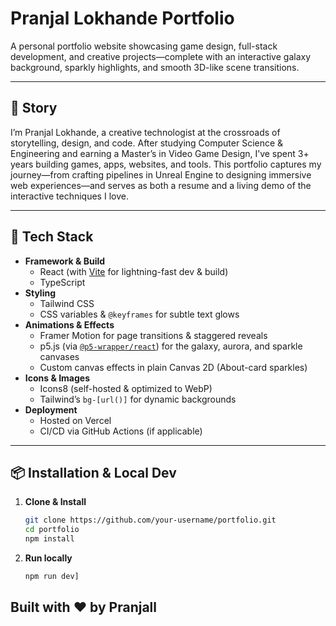 # Pranjal Lokhande Portfolio

A personal portfolio website showcasing game design, full-stack development, and creative projects—complete with an interactive galaxy background, sparkly highlights, and smooth 3D-like scene transitions.

---

## 🌟 Story

I’m Pranjal Lokhande, a creative technologist at the crossroads of storytelling, design, and code. After studying Computer Science & Engineering and earning a Master’s in Video Game Design, I’ve spent 3+ years building games, apps, websites, and tools. This portfolio captures my journey—from crafting pipelines in Unreal Engine to designing immersive web experiences—and serves as both a resume and a living demo of the interactive techniques I love.

---

## 🚀 Tech Stack

- **Framework & Build**  
  - React (with [Vite](https://vitejs.dev/) for lightning-fast dev & build)  
  - TypeScript  
- **Styling**  
  - Tailwind CSS  
  - CSS variables & `@keyframes` for subtle text glows  
- **Animations & Effects**  
  - Framer Motion for page transitions & staggered reveals  
  - p5.js (via [`@p5-wrapper/react`](https://github.com/and-who/react-p5-wrapper)) for the galaxy, aurora, and sparkle canvases  
  - Custom canvas effects in plain Canvas 2D (About-card sparkles)  
- **Icons & Images**  
  - Icons8 (self-hosted & optimized to WebP)  
  - Tailwind’s `bg-[url()]` for dynamic backgrounds  
- **Deployment**  
  - Hosted on Vercel  
  - CI/CD via GitHub Actions (if applicable)  

---


## 📦 Installation & Local Dev

1. **Clone & Install**  
   ```bash
   git clone https://github.com/your-username/portfolio.git
   cd portfolio
   npm install
2. **Run locally**
   ```bash
   npm run dev]

## Built with ❤️ by Pranjall
